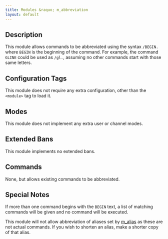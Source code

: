 ```yaml
---
title: Modules &raquo; m_abbreviation
layout: default
---
```


## Description

This module allows commands to be abbreviated using the syntax
`/BEGIN.` where `BEGIN` is the beginning of the command. For example,
the command `GLINE` could be used as `/gl.`, assuming no other
commands start with those same letters. 

## Configuration Tags

This module does not require any extra configuration, other than the
`<module>` tag to load it. 

## Modes

This module does not implement any extra user or channel modes.

## Extended Bans

This module implements no extended bans.

## Commands

None, but allows existing commands to be abbreviated.

## Special Notes

If more than one command begins with the `BEGIN` text, a list of
matching commands will be given and no command will be executed.

This module will not allow abbreviation of aliases set by
[m_alias](/wiki/Modules/alias.html) as these are not actual
commands. If you wish to shorten an alias, make a shorter copy of that
alias.
